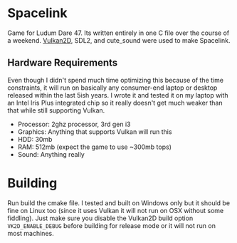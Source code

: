 Spacelink
=========
Game for Ludum Dare 47. Its written entirely in one C file over the course of a weekend.
[Vulkan2D](https://github.com/PaoloMazzon/Vulkan2D), SDL2, and cute_sound were used to
make Spacelink.

Hardware Requirements
---------------------
Even though I didn't spend much time optimizing this because of the time constraints, it
will run on basically any consumer-end laptop or desktop released within the last 5ish years.
I wrote it and tested it on my laptop with an Intel Iris Plus integrated chip so it really
doesn't get much weaker than that while still supporting Vulkan.

 + Processor: 2ghz processor, 3rd gen i3
 + Graphics: Anything that supports Vulkan will run this
 + HDD: 30mb
 + RAM: 512mb (expect the game to use ~300mb tops)
 + Sound: Anything really

Building
========
Run build the cmake file. I tested and built on Windows only but it should be fine on Linux
too (since it uses Vulkan it will not run on OSX without some fiddling). Just make sure you
disable the Vulkan2D build option `VK2D_ENABLE_DEBUG` before building for release mode or it
will not run on most machines.